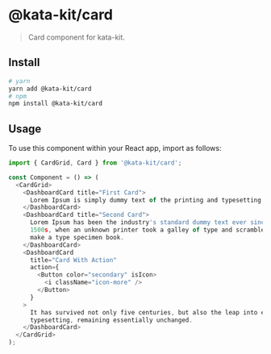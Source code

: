 # @kata-kit/card

> Card component for kata-kit.

## Install

```sh
# yarn
yarn add @kata-kit/card
# npm
npm install @kata-kit/card
```

## Usage

To use this component within your React app, import as follows:

```javascript
import { CardGrid, Card } from '@kata-kit/card';

const Component = () => (
  <CardGrid>
    <DashboardCard title="First Card">
      Lorem Ipsum is simply dummy text of the printing and typesetting industry.
    </DashboardCard>
    <DashboardCard title="Second Card">
      Lorem Ipsum has been the industry's standard dummy text ever since the
      1500s, when an unknown printer took a galley of type and scrambled it to
      make a type specimen book.
    </DashboardCard>
    <DashboardCard
      title="Card With Action"
      action={
        <Button color="secondary" isIcon>
          <i className="icon-more" />
        </Button>
      }
    >
      It has survived not only five centuries, but also the leap into electronic
      typesetting, remaining essentially unchanged.
    </DashboardCard>
  </CardGrid>
);
```
